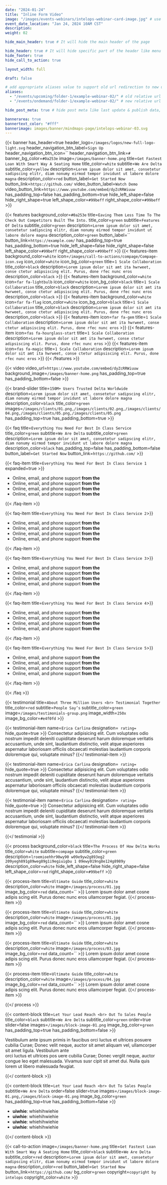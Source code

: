 ```yaml
---
date: "2024-01-24"
title: "Inline Form Video"
image: "/images/events-webinars/intelops-webinar-card-image.jpg" # use 800x550 or 16:11 ratio image
event_date_location: "Jan 24, 2024 10AM CST"
description:
weight: 02

hide_main_header: true # It will hide the main header of the page

hide_header: true # It will hide specific part of the header like menu except logo
hide_footer: true
hide_call_to_action: true

layout_width: full

draft: false

# add appropriate aliases value to support old url redirection to new url
aliases:
  - "/events/upcoming/folder-1/example-webinar-02/" # old relative url
  - "/events/ondemand/folder-1/example-webinar-02/" # new relative url

hide_post_meta: true # hide post meta like last update & publish data, estimated reading time etc.

bannerarea: true
bannertext_color: "#fff"
bannerimage: images/banner/mindmaps-page/intelops-webinar-03.svg
---
```


{{< banner
has_header=true
header_logo=`/images/logos/new-full-logo-light.svg`
header_navigation_btn_label=`Sign Up`
header_navigation_btn_icon=``
header_navigation_btn_link=`#`
banner_bg_color=`#0a253e`
image=`/images/banner-home.png`
title=`Get Fastest Loan With Smart Way A Seating Home`
title_color=`white`
subtitle=`We Are Delta`
subtitle_color=`yellow`
description=`Lorem ipsum dolor sit amet, consetetur sadipscing elitr, diam nonumy eirmod tempor invidunt ut labore dolore magna`
description_color=`red`
button_label=`Get Started Now`
button_link=`https://github.com/`
video_button_label=`Watch Demo`
video_button_link=`https://www.youtube.com/embed/dyZcRRWiuuw`
has_padding_top=false
has_padding_bottom=true
hide_left_shape=false
hide_right_shape=true
left_shape_color=`#99beff`
right_shape_color=`#99beff` >}}

{{< features
background_color=`#0a253e`
title=`Eaving Them Less Time To The Check Out Competitors Built The Into.`
title_color=`green`
subtitle=`Features Of Delta`
subtitle_color=`green`
description=`Lorem ipsum dolor sit amet, consetetur sadipscing elitr, diam nonumy eirmod tempor invidunt ut labore dolore magna`
description_color=`green`
button_label=``
button_link=`https://example.com/`
has_padding_top=true
has_padding_bottom=true
hide_left_shape=false
hide_right_shape=false
left_shape_color=`#99beff`
right_shape_color=`#99beff` >}}
  {{< features-item
      background_color=`white`
      icon=`/images/call-to-actions/compage/Compage-icon.svg`
      icon_color=`white`
      icon_bg_color=`green`
      title=`1 Scale Collaboration`
      title_color=`black`
      description=`Lorem ipsum dolor sit amt ita hwrweet, conse ctetur adipsiscing elit. Purus, done rfec nunc eros`
      description_color=`black` >}}
  {{< features-item
      background_color=`white`
      icon=`far fa-lightbulb`
      icon_color=`white`
      icon_bg_color=`black`
      title=`1 Scale Collaboration`
      title_color=`black`
      description=`Lorem ipsum dolor sit amt ita hwrweet, conse ctetur adipsiscing elit. Purus, done rfec nunc eros`
      description_color=`black` >}}
  {{< features-item
      background_color=`white`
      icon=`far fa-flag`
      icon_color=`white`
      icon_bg_color=`black`
      title=`1 Scale Collaboration`
      title_color=`black`
      description=`Lorem ipsum dolor sit amt ita hwrweet, conse ctetur adipsiscing elit. Purus, done rfec nunc eros`
      description_color=`black` >}}
  {{< features-item
      icon=`far fa-gem`
      title=`1 Scale Collaboration`
      description=`Lorem ipsum dolor sit amt ita hwrweet, conse ctetur adipsiscing elit. Purus, done rfec nunc eros` >}}
  {{< features-item
      icon=`fas fa-hourglass-start`
      title=`1 Scale Collaboration`
      description=`Lorem ipsum dolor sit amt ita hwrweet, conse ctetur adipsiscing elit. Purus, done rfec nunc eros` >}}
  {{< features-item
      icon=`fas fa-magic`
      title=`1 Scale Collaboration`
      description=`Lorem ipsum dolor sit amt ita hwrweet, conse ctetur adipsiscing elit. Purus, done rfec nunc eros` >}}
{{< /features >}}

{{< video
 video_url=`https://www.youtube.com/embed/dyZcRRWiuuw`
 background_image=`/images/banner-home.png`
 has_padding_top=true
 has_padding_bottom=false >}}

{{< brand-slider
title=`150M+ Users Trusted Delta Worldwide`
description=`Lorem ipsum dolor sit amet, consetetur sadipscing elitr, diam nonumy eirmod tempor invidunt ut labore dolore magna`
description_color=`black`
title_color=`green`
images=`/images/clients/01.png,/images/clients/02.png,/images/clients/04.png,/images/clients/05.png,/images/clients/05.png`
has_padding_top=true
has_padding_bottom=true >}}

{{< faq
 title=`Everything You Need For Best In Class Service`
 title_color=`green`
 subtitle=`We Are Delta`
 subtitle_color=`green`
 description=`Lorem ipsum dolor sit amet, consetetur sadipscing elitr, diam nonumy eirmod tempor invidunt ut labore dolore magna`
 description_color=`black`
 has_padding_top=false
 has_padding_bottom=false
 button_label=`Get Started Now`
 button_link=`https://github.com/` >}}

 {{< faq-item title=`Everything You Need For Best In Class Service 1` expanded=true >}}

- Online, email, and phone support **from the**
- Online, email, and phone support **from the**
- Online, email, and phone support **from the**
- Online, email, and phone support **from the**

 {{< /faq-item >}}

 {{< faq-item title=`Everything You Need For Best In Class Service 2`>}}

- Online, email, and phone support **from the**
- Online, email, and phone support **from the**
- Online, email, and phone support **from the**
- Online, email, and phone support **from the**

 {{< /faq-item >}}

 {{< faq-item title=`Everything You Need For Best In Class Service 3`>}}

- Online, email, and phone support **from the**
- Online, email, and phone support **from the**
- Online, email, and phone support **from the**
- Online, email, and phone support **from the**

 {{< /faq-item >}}

 {{< faq-item title=`Everything You Need For Best In Class Service 4`>}}

- Online, email, and phone support **from the**
- Online, email, and phone support **from the**
- Online, email, and phone support **from the**
- Online, email, and phone support **from the**

 {{< /faq-item >}}

 {{< faq-item title=`Everything You Need For Best In Class Service 5`>}}

- Online, email, and phone support **from the**
- Online, email, and phone support **from the**
- Online, email, and phone support **from the**
- Online, email, and phone support **from the**

 {{< /faq-item >}}

{{< /faq >}}

{{< testimonial
 title=`About Three Million Users <br> Testimonial Together`
 title_color=`red`
 subtitle=`People Say’s`
 subtitle_color=`green`
 image=`/images/testimonials-group.png`
 image_width=`250x`
 image_bg_color=`#e4f0fd` >}}

 {{< testimonial-item
   name=`Erica Carlina`
   designation=``
   rating=``
   hide_quote=true >}}
   Consectetur adipisicing elit. Cum voluptates odio nostrum impedit deleniti cupiditate deserunt harum doloremque veritatis accusantium, unde sint, laudantium distinctio, velit atque asperiores aspernatur laboriosam officiis obcaecati molestias laudantium corporis doloremque qui, voluptate minus?
 {{</ testimonial-item >}}

 {{< testimonial-item
   name=`Erica Carlina`
   designation=``
   rating=``
   hide_quote=true >}}
   Consectetur adipisicing elit. Cum voluptates odio nostrum impedit deleniti cupiditate deserunt harum doloremque veritatis accusantium, unde sint, laudantium distinctio, velit atque asperiores aspernatur laboriosam officiis obcaecati molestias laudantium corporis doloremque qui, voluptate minus?
 {{</ testimonial-item >}}

 {{< testimonial-item
   name=`Erica Carlina`
   designation=``
   rating=``
   hide_quote=true >}}
   Consectetur adipisicing elit. Cum voluptates odio nostrum impedit deleniti cupiditate deserunt harum doloremque veritatis accusantium, unde sint, laudantium distinctio, velit atque asperiores aspernatur laboriosam officiis obcaecati molestias laudantium corporis doloremque qui, voluptate minus?
 {{</ testimonial-item >}}

{{</ testimonial >}}

{{< process
 background_color=`black`
 title=`The Process Of How Delta Works`
 title_color=`white`
 subtitle=`compage`
 subtitle_color=`green`
 description=`lroemioehhr90wy90 w09e9yw2g893eg2 209yegh891g89weg89g1i9egiuigbu 1 09ewy019ng8e124g8989y`
 description_color=`white`
 hide_left_shape=false
 hide_right_shape=false
 left_shape_color=`red`
 right_shape_color=`#99beff` >}}

 {{< process-item
   title=`Ultimate Guide`
   title_color=`white`
   description_color=`white`
   image=`/images/process/01.jpg`
   image_bg_color=`red`
   data_count=`` >}}
  Lorem ipsum dolor amet cosne adipis scing elit. Purus donec nunc eros ullamcorper fegiat.
 {{</ process-item >}}

 {{< process-item
   title=`Ultimate Guide`
   title_color=`white`
   description_color=`white`
   image=`/images/process/01.jpg`
   image_bg_color=`red`
   data_count=`` >}}
   Lorem ipsum dolor amet cosne adipis scing elit. Purus donec nunc eros ullamcorper fegiat.
 {{</ process-item >}}

 {{< process-item
   title=`Ultimate Guide`
   title_color=`white`
   description_color=`white`
   image=`/images/process/03.jpg`
   image_bg_color=`red`
   data_count=`` >}}
   Lorem ipsum dolor amet cosne adipis scing elit. Purus donec nunc eros ullamcorper fegiat.
 {{</ process-item >}}

 {{< process-item
   title=`Ultimate Guide`
   title_color=`white`
   description_color=`white`
   image=`/images/process/04.jpg`
   image_bg_color=`red`
   data_count=`` >}}
   Lorem ipsum dolor amet cosne adipis scing elit. Purus donec nunc eros ullamcorper fegiat.
 {{</ process-item >}}

{{</ process >}}

{{< content-block
 title=`Let Your Lead Reach <br> Out To Sales People`
 title_color=`black`
 subtitle=`We Are Delta`
 subtitle_color=`green`
 order=true
 slider=false
 images=`/images/block-image-01.png`
 image_bg_color=`green`
 has_padding_top=true
 has_padding_bottom=false >}}

 Vestibulum ante ipsum primis in faucibus orci luctus et ultrices
 posuere cubilia Curae; Donec velit neque, auctor sit amet aliquam
 vel, ullamcorper sit amet ligula. Vestibulum ante
 <br>
 orci luctus et ultrices pos uere cubilia Curae; Donec verglit neque,
 auctor congue leo eget malesuada. Vivamus susr cipit sit amet dui.
 Nulla quis lorem ut libero malesuada feugiat.

{{</ content-block >}}

{{< content-block
 title=`Let Your Lead Reach <br> Out To Sales People`
 subtitle=`We Are Delta`
 order=false
 slider=true
 images=`/images/block-image-01.png,/images/block-image-01.png`
 image_bg_color=`green`
 has_padding_top=true
 has_padding_bottom=false >}}

- **uiwhie**: whiehihwiehie
- **uiwhie**: whiehihwiehie
- **uiwhie**: whiehihwiehie
- **uiwhie**: whiehihwiehie

{{</ content-block >}}

{{< call-to-action
image=`/images/banner-home.png`
title=`Get Fastest Loan With Smart Way A Seating Home`
title_color=`black`
subtitle=`We Are Delta`
subtitle_color=`red`
description=`Lorem ipsum dolor sit amet, consetetur sadipscing elitr, diam nonumy eirmod tempor invidunt ut labore dolore magna`
description_color=`red`
button_label=`Get Started Now`
button_link=`https://github.com/`
bg_color=`green`
copyright=`copyright by intelops`
copyright_color=`white` >}}
